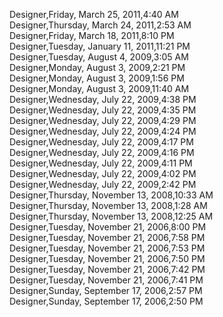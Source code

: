 ﻿Designer,Friday, March 25, 2011,4:40 AM  Designer,Thursday, March 24, 2011,2:53 AM  Designer,Friday, March 18, 2011,8:10 PM  Designer,Tuesday, January 11, 2011,11:21 PM  Designer,Tuesday, August 4, 2009,3:05 AM  Designer,Monday, August 3, 2009,2:21 PM  Designer,Monday, August 3, 2009,1:56 PM  Designer,Monday, August 3, 2009,11:40 AM  Designer,Wednesday, July 22, 2009,4:38 PM  Designer,Wednesday, July 22, 2009,4:35 PM  Designer,Wednesday, July 22, 2009,4:29 PM  Designer,Wednesday, July 22, 2009,4:24 PM  Designer,Wednesday, July 22, 2009,4:17 PM  Designer,Wednesday, July 22, 2009,4:16 PM  Designer,Wednesday, July 22, 2009,4:11 PM  Designer,Wednesday, July 22, 2009,4:02 PM  Designer,Wednesday, July 22, 2009,2:42 PM  Designer,Thursday, November 13, 2008,10:33 AM  Designer,Thursday, November 13, 2008,1:28 AM  Designer,Thursday, November 13, 2008,12:25 AM  Designer,Tuesday, November 21, 2006,8:00 PM  Designer,Tuesday, November 21, 2006,7:58 PM  Designer,Tuesday, November 21, 2006,7:53 PM  Designer,Tuesday, November 21, 2006,7:50 PM  Designer,Tuesday, November 21, 2006,7:42 PM  Designer,Tuesday, November 21, 2006,7:41 PM  Designer,Sunday, September 17, 2006,2:57 PM  Designer,Sunday, September 17, 2006,2:50 PM